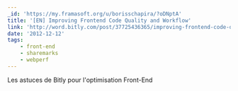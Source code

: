 ```yaml
---
_id: 'https://my.framasoft.org/u/borisschapira/?oDNptA'
title: '[EN] Improving Frontend Code Quality and Workflow'
link: 'http://word.bitly.com/post/37725436365/improving-frontend-code-quality'
date: '2012-12-12'
tags:
    - front-end
    - sharemarks
    - webperf
---
```


<div class="markdown"><p>Les astuces de Bitly pour l'optimisation Front-End
</p></div>
